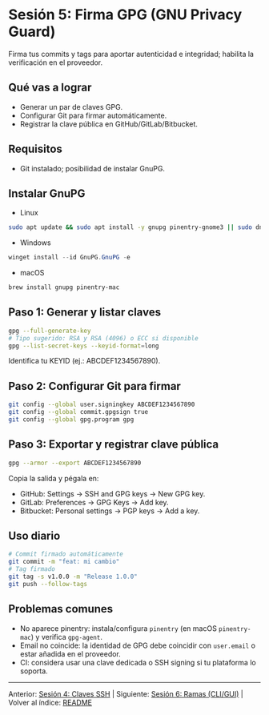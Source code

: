 # Sesión 5: Firma GPG (GNU Privacy Guard)

Firma tus commits y tags para aportar autenticidad e integridad; habilita la verificación en el proveedor.

## Qué vas a lograr

- Generar un par de claves GPG.
- Configurar Git para firmar automáticamente.
- Registrar la clave pública en GitHub/GitLab/Bitbucket.

## Requisitos

- Git instalado; posibilidad de instalar GnuPG.

## Instalar GnuPG

- Linux

```bash
sudo apt update && sudo apt install -y gnupg pinentry-gnome3 || sudo dnf install -y gnupg pinentry
```

- Windows

```powershell
winget install --id GnuPG.GnuPG -e
```

- macOS

```bash
brew install gnupg pinentry-mac
```

## Paso 1: Generar y listar claves

```bash
gpg --full-generate-key
# Tipo sugerido: RSA y RSA (4096) o ECC si disponible
gpg --list-secret-keys --keyid-format=long
```

Identifica tu KEYID (ej.: ABCDEF1234567890).

## Paso 2: Configurar Git para firmar

```bash
git config --global user.signingkey ABCDEF1234567890
git config --global commit.gpgsign true
git config --global gpg.program gpg
```

## Paso 3: Exportar y registrar clave pública

```bash
gpg --armor --export ABCDEF1234567890
```

Copia la salida y pégala en:

- GitHub: Settings → SSH and GPG keys → New GPG key.
- GitLab: Preferences → GPG Keys → Add key.
- Bitbucket: Personal settings → PGP keys → Add a key.

## Uso diario

```bash
# Commit firmado automáticamente
git commit -m "feat: mi cambio"
# Tag firmado
git tag -s v1.0.0 -m "Release 1.0.0"
git push --follow-tags
```

## Problemas comunes

- No aparece pinentry: instala/configura `pinentry` (en macOS `pinentry-mac`) y verifica `gpg-agent`.
- Email no coincide: la identidad de GPG debe coincidir con `user.email` o estar añadida en el proveedor.
- CI: considera usar una clave dedicada o SSH signing si tu plataforma lo soporta.

---

Anterior: [Sesión 4: Claves SSH](./04-claves-ssh.md) | Siguiente: [Sesión 6: Ramas (CLI/GUI)](./06-ramas-cli-gui.md) | Volver al índice: [README](/README.md)
